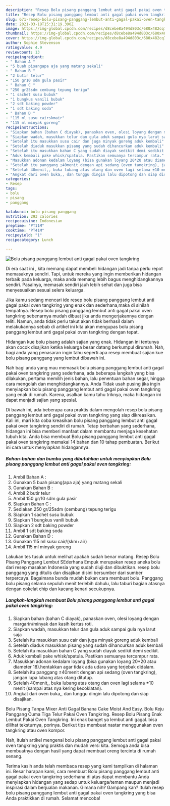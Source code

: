 ```yaml
---
description: "Resep Bolu pisang panggang lembut anti gagal pakai oven tangkring yang lezat Untuk Jualan"
title: "Resep Bolu pisang panggang lembut anti gagal pakai oven tangkring yang lezat Untuk Jualan"
slug: 671-resep-bolu-pisang-panggang-lembut-anti-gagal-pakai-oven-tangkring-yang-lezat-untuk-jualan
date: 2021-03-18T15:31:19.390Z
image: https://img-global.cpcdn.com/recipes/d8cebe8a494d803c/680x482cq70/bolu-pisang-panggang-lembut-anti-gagal-pakai-oven-tangkring-foto-resep-utama.jpg
thumbnail: https://img-global.cpcdn.com/recipes/d8cebe8a494d803c/680x482cq70/bolu-pisang-panggang-lembut-anti-gagal-pakai-oven-tangkring-foto-resep-utama.jpg
cover: https://img-global.cpcdn.com/recipes/d8cebe8a494d803c/680x482cq70/bolu-pisang-panggang-lembut-anti-gagal-pakai-oven-tangkring-foto-resep-utama.jpg
author: Sophie Stevenson
ratingvalue: 4.9
reviewcount: 13
recipeingredient:
- " Bahan A "
- "5 buah pisangapa aja yang matang sekali"
- " Bahan B "
- "2 butir telur"
- "150 gr10 sdm gula pasir"
- " Bahan C "
- "250 gr25sdm cembung tepung terigu"
- "1 sachet susu bubuk"
- "1 bungkus vanili bubuk"
- "2 sdt baking powder"
- "1 sdt baking soda"
- " Bahan D "
- "115 ml susu cairskmair"
- "115 ml minyak goreng"
recipeinstructions:
- "Siapkan bahan (bahan C diayak), panaskan oven, olesi loyang dengan margarin/minyak dan kasih kertas roti."
- "Siapkan wadah, masukkan telur dan gula aduk sampai gula nya larut saja"
- "Setelah itu masukkan susu cair dan juga minyak goreng aduk kembali"
- "Setelah diaduk masukkan pisang yang sudah dihancurkan aduk kembali"
- "Setelah itu masukkan bahan C yang sudah diayak sedikit demi sedikit."
- "Aduk kembali pake whisk/spatula. Pastikan semuanya tercampur rata."
- "Masukkan adonan kedalam loyang (bisa gunakan loyang 20*20 atau diameter 18).hentakkan agar tidak ada udara yang terjebak didalam."
- "Setelah itu panggang ±40menit dengan api sedang (oven tangkring), jangan lupa lubang atas otang ditutup."
- "Setelah 40menit,, buka lubang atas otang dan oven lagi selama ±10 menit (sampai atas nya kering kecoklatan)."
- "Angkat dari oven buka,, dan tunggu dingin lalu dipotong dan siap disajikan."
categories:
- Resep
tags:
- bolu
- pisang
- panggang

katakunci: bolu pisang panggang 
nutrition: 293 calories
recipecuisine: Indonesian
preptime: "PT11M"
cooktime: "PT41M"
recipeyield: "1"
recipecategory: Lunch

---
```



![Bolu pisang panggang lembut anti gagal pakai oven tangkring](https://img-global.cpcdn.com/recipes/d8cebe8a494d803c/680x482cq70/bolu-pisang-panggang-lembut-anti-gagal-pakai-oven-tangkring-foto-resep-utama.jpg)

Di era  saat ini , kita memang dapat membeli hidangan jadi tanpa perlu repot memasaknya sendiri. Tapi, untuk mereka yang ingin memberikan hidangan terbaik pada keluarga, maka anda memang lebih bagus menghidangkannya sendiri. Pasalnya, memasak sendiri jauh lebih sehat dan juga bisa menyesuaikan sesuai selera keluarga.

Jika kamu sedang mencari ide resep bolu pisang panggang lembut anti gagal pakai oven tangkring yang enak dan sederhana,maka di sinilah tempatnya. Resep bolu pisang panggang lembut anti gagal pakai oven tangkring  sebenarnya mudah dibuat jika anda mengerjakannya dengan teliti. Namun, anda tidak perlu takut akan tidak berhasil dalam melakukannya 
sebab di artikel ini kita akan mengupas bolu pisang panggang lembut anti gagal pakai oven tangkring dengan tepat.  

Hidangan kue bolu pisang adalah sajian yang enak. Hidangan ini tentunya akan cocok disajikan ketika keluarga besar datang berkumpul dirumah. Nah, bagi anda yang penasaran ingin tahu seperti apa resep membuat sajian kue bolu pisang panggang yang lembut dibawah ini.

Nah bagi anda yang mau memasak bolu pisang panggang lembut anti gagal pakai oven tangkring yang sederhana, ada beberapa langkah yang bisa dilakukan, pertama memilih jenis bahan, lalu penentuan bahan segar, hingga cara mengolah dan menghidangkannya. Anda Tidak usah pusing jika ingin menyiapkan bolu pisang panggang lembut anti gagal pakai oven tangkring yang enak di rumah. Karena, asalkan kamu  tahu triknya, maka hidangan ini dapat menjadi sajian yang spesial.

Di bawah ini, ada beberapa cara praktis  dalam mengolah resep bolu pisang panggang lembut anti gagal pakai oven tangkring yang siap dikreasikan. Kali ini, mari kita coba kreasikan bolu pisang panggang lembut anti gagal pakai oven tangkring sendiri di rumah. Tetap berbahan yang sederhana, hidangan ini bisa memberi manfaat dalam membantu menjaga kesehatan tubuh kita. Anda bisa membuat Bolu pisang panggang lembut anti gagal pakai oven tangkring memakai 14 bahan dan 10 tahap pembuatan. Berikut ini cara untuk menyiapkan hidangannya.

<!--inarticleads1-->

##### Bahan-bahan dan bumbu yang dibutuhkan untuk menyiapkan Bolu pisang panggang lembut anti gagal pakai oven tangkring:

1. Ambil  Bahan A :
1. Gunakan 5 buah pisang(apa aja) yang matang sekali
1. Gunakan  Bahan B :
1. Ambil 2 butir telur
1. Ambil 150 gr/10 sdm gula pasir
1. Siapkan  Bahan C :
1. Sediakan 250 gr/25sdm (cembung) tepung terigu
1. Siapkan 1 sachet susu bubuk
1. Siapkan 1 bungkus vanili bubuk
1. Siapkan 2 sdt baking powder
1. Ambil 1 sdt baking soda
1. Gunakan  Bahan D :
1. Gunakan 115 ml susu cair/(skm+air)
1. Ambil 115 ml minyak goreng


Lakukan tes tusuk untuk melihat apakah sudah benar matang. Resep Bolu Pisang Panggang Lembut SEderhana Empuk merupakan resep aneka bolu dari resep masakan Indonesia yang sudah diuji dan dibuktikan. resep bolu panggang yang ditulis dan disajikan disini bersumber dari sumber terpercaya. Bagaimana bunda mudah bukan cara membuat bolu. Panggang bolu pisang selama sepuluh menit terlebih dahulu, lalu taburi bagian atasnya dengan cokelat chip dan kacang kenari secukupnya. 

<!--inarticleads2-->

##### Langkah-langkah membuat Bolu pisang panggang lembut anti gagal pakai oven tangkring:

1. Siapkan bahan (bahan C diayak), panaskan oven, olesi loyang dengan margarin/minyak dan kasih kertas roti.
1. Siapkan wadah, masukkan telur dan gula aduk sampai gula nya larut saja
1. Setelah itu masukkan susu cair dan juga minyak goreng aduk kembali
1. Setelah diaduk masukkan pisang yang sudah dihancurkan aduk kembali
1. Setelah itu masukkan bahan C yang sudah diayak sedikit demi sedikit.
1. Aduk kembali pake whisk/spatula. Pastikan semuanya tercampur rata.
1. Masukkan adonan kedalam loyang (bisa gunakan loyang 20*20 atau diameter 18).hentakkan agar tidak ada udara yang terjebak didalam.
1. Setelah itu panggang ±40menit dengan api sedang (oven tangkring), jangan lupa lubang atas otang ditutup.
1. Setelah 40menit,, buka lubang atas otang dan oven lagi selama ±10 menit (sampai atas nya kering kecoklatan).
1. Angkat dari oven buka,, dan tunggu dingin lalu dipotong dan siap disajikan.


Bolu Pisang Tanpa Mixer Anti Gagal Banana Cake Moist And Easy. Bolu Keju Panggang Cuma Tiga Telur Pakai Oven Tangkring. Resep Bolu Pisang Enak Lembut Pakai Oven Tangkring. Ini enak banget ya lembut anti gagal. bisa dilihat teksturnya, porinya. Berikut tips membuat nastar menggunakan oven tangkring atau oven kompor. 

Nah, itulah artikel mengenai  bolu pisang panggang lembut anti gagal pakai oven tangkring  yang praktis dan mudah versi kita. Semoga anda bisa membuatnya dengan hasil yang dapat membuat oreng tercinta di rumah senang. 

Terima kasih anda telah membaca resep yang kami tampilkan di halaman ini. Besar harapan kami, cara membuat  Bolu pisang panggang lembut anti gagal pakai oven tangkring sederhana di atas dapat membantu Anda menyiapkan hidangan yang sedap untuk keluarga/teman maupun menjadi inspirasi dalam berjualan makanan. Gimana nih? Gampang kan? Itulah resep bolu pisang panggang lembut anti gagal pakai oven tangkring yang bisa Anda praktikkan di rumah. Selamat mencoba!

